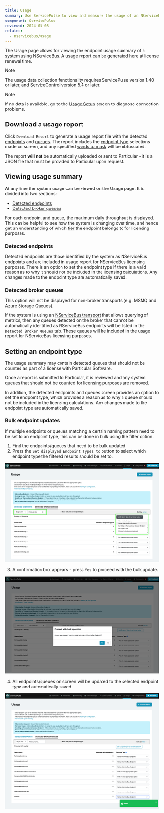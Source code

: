 ```yaml
---
title: Usage
summary: Use ServicePulse to view and measure the usage of an NServiceBus system.
component: ServicePulse
reviewed: 2024-05-08
related:
  - nservicebus/usage
---
```


The Usage page allows for viewing the endpoint usage summary of a system using NServiceBus.
A usage report can be generated here at license renewal time.

> [!NOTE]
> The usage data collection functionality requires ServicePulse version 1.40 or later, and ServiceControl version 5.4 or later.

> [!NOTE]
> If no data is available, go to the [Usage Setup](usage-config.md) screen to diagnose connection problems.

## Download a usage report

Click `Download Report` to generate a usage report file with the detected [endpoints](#viewing-usage-summary-detected-endpoints) and [queues](#viewing-usage-summary-detected-broker-queues). The report includes the [endpoint type](#setting-an-endpoint-type) selections made on screen, and any specified [words to mask](usage-config.md#report-masks) will be obfuscated.

The report **will not** be automatically uploaded or sent to Particular - it is a JSON file that must be provided to Particular upon request.

## Viewing usage summary

At any time the system usage can be viewed on the Usage page. It is divided into two sections:

- [Detected endpoints](#viewing-usage-summary-detected-endpoints)
- [Detected broker queues](#viewing-usage-summary-detected-broker-queues)

For each endpoint and queue, the maximum daily throughput is displayed. This can be helpful to see how the system is changing over time, and hence get an understanding of which [tier](https://particular.net/pricing) the endpoint belongs to for licensing purposes.

### Detected endpoints

Detected endpoints are those identified by the system as NServiceBus endpoints and are included in usage report for NServiceBus licensing purposes. There is an option to set the endpoint type if there is a valid reason as to why it should not be included in the licensing calculations. Any changes made to the endpoint type are automatically saved.

### Detected broker queues

This option will not be displayed for non-broker transports (e.g. MSMQ and Azure Storage Queues).

If the system is using an [NServiceBus transport](./../transports) that allows querying of metrics, then any queues detected on the broker that cannot be automatically identified as NServiceBus endpoints will be listed in the `Detected Broker Queues` tab. These queues will be included in the usage report for NServiceBus licensing purposes.

## Setting an endpoint type

The usage summary may contain detected queues that should not be counted as part of a license with Particular Software.

Once a report is submitted to Particular, it is reviewed and any system queues that should not be counted for licensing purposes are removed.

In addition, the detected endpoints and queues screen provides an option to set the endpoint type, which provides a reason as to why a queue should not be included in the licensing calculations. Any changes made to the endpoint type are automatically saved.

### Bulk endpoint updates

If multiple endpoints or queues matching a certain naming pattern need to be set to an endpoint type, this can be done in bulk using the filter option.

1. Find the endpoints/queues that need to be bulk updated
2. Press the `Set displayed Endpoint Types to` button to select which endpoint type the filtered results should be set to.

![usage-endpoints-filter](images/usage-endpoints-filter.png "width=600")

3. A confirmation box appears - press `Yes` to proceed with the bulk update.

![usage-endpoints-bulk-update](images/usage-endpoints-bulk-update.png "width=600")

4. All endpoints/queues on screen will be updated to the selected endpoint type and automatically saved.

![usage-endpoints-updated](images/usage-endpoints-updated.png "width=600")